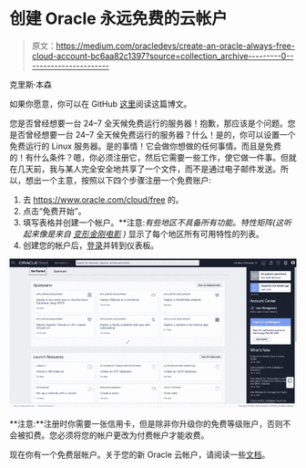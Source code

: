 # 创建 Oracle 永远免费的云帐户

> 原文：<https://medium.com/oracledevs/create-an-oracle-always-free-cloud-account-bc6aa82c1397?source=collection_archive---------0----------------------->

克里斯·本森

如果你愿意，你可以在 GitHub [这里](https://github.com/chrisbensen/chris-blogs/blob/main/HowTo/FreeTier/FreeTier.md)阅读这篇博文。

您是否曾经想要一台 24–7 全天候免费运行的服务器！抱歉，那应该是个问题。您是否曾经想要一台 24–7 全天候免费运行的服务器？什么！是的，你可以设置一个免费运行的 Linux 服务器。是的事情！它会做你想做的任何事情。而且是免费的！有什么条件？嗯，你必须注册它，然后它需要一些工作，使它做一件事。但就在几天前，我与某人完全安全地共享了一个文件，而不是通过电子邮件发送。所以，想出一个主意，按照以下四个步骤注册一个免费账户:

1.  去 https://www.oracle.com/cloud/free 的。
2.  点击“免费开始”。
3.  填写表格并创建一个帐户。**注意:**有些地区不具备所有功能。特性矩阵*(这听起来像是来自* [*变形金刚电影*](https://en.wikipedia.org/wiki/Transformers_(film)) *)* 显示了每个地区所有可用特性的列表。
4.  创建您的帐户后，[登录](https://www.oracle.com/cloud/sign-in.html)并转到仪表板。

![](img/6db779e2bc48d6c5a699acaa62ff4e0f.png)

**注意:**注册时你需要一张信用卡，但是除非你升级你的免费等级账户，否则不会被扣费。您必须将您的帐户更改为付费帐户才能收费。

现在你有一个免费层帐户。关于您的新 Oracle 云帐户，请阅读一些[文档](https://docs.oracle.com/en-us/iaas/Content/FreeTier/freetier_topic-Always_Free_Resources.htm)。